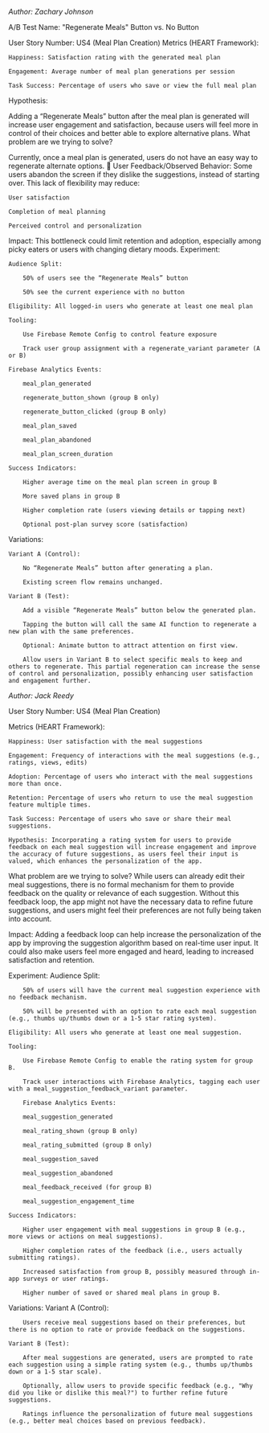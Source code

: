 

*Author: Zachary Johnson*

A/B Test Name: "Regenerate Meals" Button vs. No Button

User Story Number: US4 (Meal Plan Creation)
Metrics (HEART Framework):

    Happiness: Satisfaction rating with the generated meal plan

    Engagement: Average number of meal plan generations per session

    Task Success: Percentage of users who save or view the full meal plan

Hypothesis:

Adding a “Regenerate Meals” button after the meal plan is generated will increase user engagement and satisfaction, because users will feel more in control of their choices and better able to explore alternative plans.
What problem are we trying to solve?

Currently, once a meal plan is generated, users do not have an easy way to regenerate alternate options.
🧠 User Feedback/Observed Behavior: Some users abandon the screen if they dislike the suggestions, instead of starting over.
This lack of flexibility may reduce:

    User satisfaction

    Completion of meal planning

    Perceived control and personalization

Impact: This bottleneck could limit retention and adoption, especially among picky eaters or users with changing dietary moods.
Experiment:

    Audience Split:

        50% of users see the “Regenerate Meals” button

        50% see the current experience with no button

    Eligibility: All logged-in users who generate at least one meal plan

    Tooling:

        Use Firebase Remote Config to control feature exposure

        Track user group assignment with a regenerate_variant parameter (A or B)

    Firebase Analytics Events:

        meal_plan_generated

        regenerate_button_shown (group B only)

        regenerate_button_clicked (group B only)

        meal_plan_saved

        meal_plan_abandoned

        meal_plan_screen_duration

    Success Indicators:

        Higher average time on the meal plan screen in group B

        More saved plans in group B

        Higher completion rate (users viewing details or tapping next)

        Optional post-plan survey score (satisfaction)

Variations:

    Variant A (Control):

        No “Regenerate Meals” button after generating a plan.

        Existing screen flow remains unchanged.

    Variant B (Test):

        Add a visible “Regenerate Meals” button below the generated plan.

        Tapping the button will call the same AI function to regenerate a new plan with the same preferences.

        Optional: Animate button to attract attention on first view.

        Allow users in Variant B to select specific meals to keep and others to regenerate. This partial regeneration can increase the sense of control and personalization, possibly enhancing user satisfaction and engagement further.


*Author: Jack Reedy*

User Story Number: US4 (Meal Plan Creation)

Metrics (HEART Framework):

    Happiness: User satisfaction with the meal suggestions

    Engagement: Frequency of interactions with the meal suggestions (e.g., ratings, views, edits)

    Adoption: Percentage of users who interact with the meal suggestions more than once.

    Retention: Percentage of users who return to use the meal suggestion feature multiple times.

    Task Success: Percentage of users who save or share their meal suggestions.

    Hypothesis: Incorporating a rating system for users to provide feedback on each meal suggestion will increase engagement and improve the accuracy of future suggestions, as users feel their input is valued, which enhances the personalization of the app.

What problem are we trying to solve? While users can already edit their meal suggestions, there is no formal mechanism for them to provide feedback on the quality or relevance of each suggestion. Without this feedback loop, the app might not have the necessary data to refine future suggestions, and users might feel their preferences are not fully being taken into account.

Impact: Adding a feedback loop can help increase the personalization of the app by improving the suggestion algorithm based on real-time user input. It could also make users feel more engaged and heard, leading to increased satisfaction and retention.

Experiment:
    Audience Split:

        50% of users will have the current meal suggestion experience with no feedback mechanism.

        50% will be presented with an option to rate each meal suggestion (e.g., thumbs up/thumbs down or a 1-5 star rating system).

    Eligibility: All users who generate at least one meal suggestion.

    Tooling:

        Use Firebase Remote Config to enable the rating system for group B.

        Track user interactions with Firebase Analytics, tagging each user with a meal_suggestion_feedback_variant parameter.

        Firebase Analytics Events:

        meal_suggestion_generated

        meal_rating_shown (group B only)

        meal_rating_submitted (group B only)

        meal_suggestion_saved

        meal_suggestion_abandoned
    
        meal_feedback_received (for group B)

        meal_suggestion_engagement_time

    Success Indicators:

        Higher user engagement with meal suggestions in group B (e.g., more views or actions on meal suggestions).

        Higher completion rates of the feedback (i.e., users actually submitting ratings).

        Increased satisfaction from group B, possibly measured through in-app surveys or user ratings.

        Higher number of saved or shared meal plans in group B.

Variations:
    Variant A (Control):

        Users receive meal suggestions based on their preferences, but there is no option to rate or provide feedback on the suggestions.

    Variant B (Test):

        After meal suggestions are generated, users are prompted to rate each suggestion using a simple rating system (e.g., thumbs up/thumbs down or a 1-5 star scale).

        Optionally, allow users to provide specific feedback (e.g., "Why did you like or dislike this meal?") to further refine future suggestions.

        Ratings influence the personalization of future meal suggestions (e.g., better meal choices based on previous feedback).
